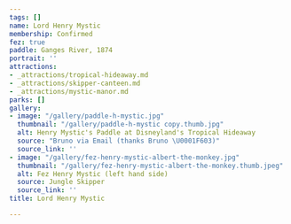 ```yaml
---
tags: []
name: Lord Henry Mystic
membership: Confirmed
fez: true
paddle: Ganges River, 1874
portrait: ''
attractions:
- _attractions/tropical-hideaway.md
- _attractions/skipper-canteen.md
- _attractions/mystic-manor.md
parks: []
gallery:
- image: "/gallery/paddle-h-mystic.jpg"
  thumbnail: "/gallery/paddle-h-mystic copy.thumb.jpg"
  alt: Henry Mystic's Paddle at Disneyland's Tropical Hideaway
  source: "Bruno via Email (thanks Bruno \U0001F603)"
  source_link: ''
- image: "/gallery/fez-henry-mystic-albert-the-monkey.jpg"
  thumbnail: "/gallery/fez-henry-mystic-albert-the-monkey.thumb.jpeg"
  alt: Fez Henry Mystic (left hand side)
  source: Jungle Skipper
  source_link: ''
title: Lord Henry Mystic

---
```

